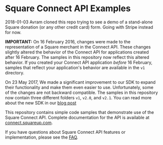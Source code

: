 # Square Connect API Examples

2018-01-03 Avram cloned this repo trying to see a demo of a stand-alone Square donation (or any other credit card) form. Going with Stripe instead for now.

**IMPORTANT:** On 16 February 2016, changes were made to the representation of a
Square merchant in the Connect API. These changes slightly altered the behavior of the
Connect API for applications created after 16 February. The samples in this repository
now reflect this altered behavior. If you created your Connect API application _before_
16 February, samples that reflect your application's behavior are available in the
`v1` directory.

On 23 May 2017, We made a significant improvement to our SDK to expand their
functionality and make them even easier to use. Unfortunately, some of the
changes are not backward compatible.  The samples in this repository now contain
three different folders `v1`, `v2.0`, and `v2.1`.  You can read more about the
new SDK in our [blog post](https://medium.com/square-corner-blog/announcing-our-new-versions-of-our-client-sdks-1336d26e8099)

This repository contains simple code samples that demonstrate use of the Square Connect API. Complete documentation for the API is available at [connect.squareup.com](https://connect.squareup.com).

If you have questions about Square Connect API features or implementation, please see the [FAQ](https://docs.connect.squareup.com/articles/faq/).
